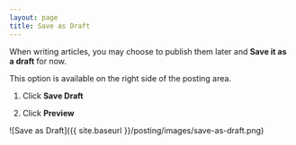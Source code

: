 ```yaml
---
layout: page
title: Save as Draft
---
```


When writing articles, you may choose to publish them later and **Save it as a draft** for now.

This option is available on the right side of the posting area.

1. Click **Save Draft**

2. Click **Preview**

![Save as Draft]({{ site.baseurl }}/posting/images/save-as-draft.png)
